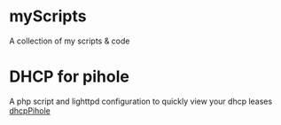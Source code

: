# myScripts
A collection of my scripts &amp; code
# DHCP for pihole
A php script and lighttpd configuration to quickly view your dhcp leases [dhcpPihole](dhcpPihole)
